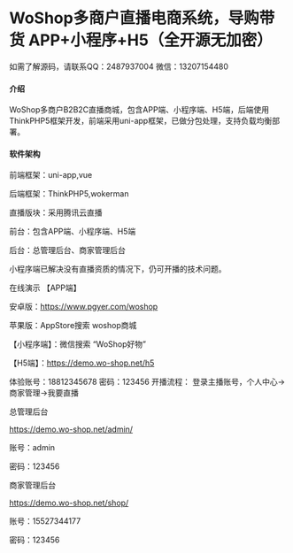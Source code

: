 # WoShop多商户直播电商系统，导购带货 APP+小程序+H5（全开源无加密）
 
如需了解源码，请联系QQ：2487937004  微信：13207154480

#### 介绍
WoShop多商户B2B2C直播商城，包含APP端、小程序端、H5端，后端使用ThinkPHP5框架开发，前端采用uni-app框架，已做分包处理，支持负载均衡部署。

#### 软件架构
前端框架：uni-app,vue

后端框架：ThinkPHP5,wokerman

直播版块：采用腾讯云直播

前台：包含APP端、小程序端、H5端

后台：总管理后台、商家管理后台

小程序端已解决没有直播资质的情况下，仍可开播的技术问题。

在线演示
【APP端】 

安卓版：https://www.pgyer.com/woshop

苹果版：AppStore搜索 woshop商城

【小程序端】：微信搜索 “WoShop好物”

【H5端】：https://demo.wo-shop.net/h5

体验账号：18812345678 密码：123456
开播流程： 登录主播账号，个人中心->商家管理->我要直播


总管理后台 

https://demo.wo-shop.net/admin/ 

账号：admin 

密码：123456


商家管理后台 

https://demo.wo-shop.net/shop/ 

账号：15527344177 

密码：123456




